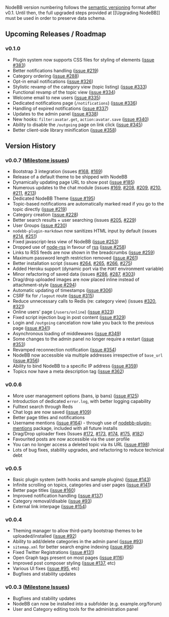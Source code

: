 NodeBB version numbering follows the [semantic versioning](http://semver.org/) format after v0.1. Until then, the full upgraded steps provided at [[Upgrading NodeBB]] must be used in order to preserve data schema.

## Upcoming Releases / Roadmap

### v0.1.0
* Plugin system now supports CSS files for styling of elements ([issue #383](https://github.com/designcreateplay/NodeBB/issues/383))
* Better notifications handling ([issue #219](https://github.com/designcreateplay/NodeBB/issues/219))
* Category ordering ([issue #288](https://github.com/designcreateplay/NodeBB/issues/288))
* Opt-in email notifications ([issue #326](https://github.com/designcreateplay/NodeBB/issues/326))
* Stylistic revamp of the category view (topic listing) ([issue #333](https://github.com/designcreateplay/NodeBB/issues/333))
* Functional revamp of the topic view ([issue #334](https://github.com/designcreateplay/NodeBB/issues/334))
* Welcome email to new users ([issue #335](https://github.com/designcreateplay/NodeBB/issues/335))
* Dedicated notifications page (`/notifications`) ([issue #336](https://github.com/designcreateplay/NodeBB/issues/336))
* Handling of expired notifications ([issue #337](https://github.com/designcreateplay/NodeBB/issues/337))
* Updates to the admin panel ([issue #338](https://github.com/designcreateplay/NodeBB/issues/338))
* New hooks: `filter:avatar.get`, `action:avatar.save` ([issue #340](https://github.com/designcreateplay/NodeBB/issues/340))
* Ability to disable the `/outgoing` page on link click ([issue #345](https://github.com/designcreateplay/NodeBB/issues/345))
* Better client-side library minification ([issue #358](https://github.com/designcreateplay/NodeBB/issues/358))

## Version History

### v0.0.7 ([Milestone issues](https://github.com/designcreateplay/NodeBB/issues?milestone=7&state=closed))
* Bootstrap 3 integration (issues [#168](https://github.com/designcreateplay/NodeBB/issues/168), [#169](https://github.com/designcreateplay/NodeBB/issues/169))
* Release of a default theme to be shipped with NodeBB
* Dynamically updating page URL to show post ([issue #185](https://github.com/designcreateplay/NodeBB/issues/185))
* Numerous updates to the chat module (issues [#169](https://github.com/designcreateplay/NodeBB/issues/169), [#208](https://github.com/designcreateplay/NodeBB/issues/208), [#209](https://github.com/designcreateplay/NodeBB/issues/209), [#210](https://github.com/designcreateplay/NodeBB/issues/210), [#211](https://github.com/designcreateplay/NodeBB/issues/211), [#213](https://github.com/designcreateplay/NodeBB/issues/213))
* Dedicated NodeBB Theme ([issue #195](https://github.com/designcreateplay/NodeBB/issues/195))
* Topic-based notifications are automatically marked read if you go to the topic directly ([issue #219](https://github.com/designcreateplay/NodeBB/issues/219))
* Category creation ([issue #228](https://github.com/designcreateplay/NodeBB/issues/228))
* Better search results + user searching (issues [#205](https://github.com/designcreateplay/NodeBB/issues/205), [#229](https://github.com/designcreateplay/NodeBB/issues/229))
* User Groups ([issue #230](https://github.com/designcreateplay/NodeBB/issues/230))
* `nodebb-plugin-markdown` now sanitizes HTML input by default (issues [#214](https://github.com/designcreateplay/NodeBB/issues/214), [#251](https://github.com/designcreateplay/NodeBB/issues/251))
* Fixed javascript-less view of NodeBB ([issue #253](https://github.com/designcreateplay/NodeBB/issues/253))
* Dropped use of [node-rss](https://npmjs.org/package/node-rss) in favour of [rss](https://npmjs.org/package/rss) ([issue #258](https://github.com/designcreateplay/NodeBB/issues/258))
* Links to RSS feeds are now shown in the breadcrumbs ([issue #259](https://github.com/designcreateplay/NodeBB/issues/259))
* Maximum password length restriction removed ([issue #261](https://github.com/designcreateplay/NodeBB/issues/261))
* Better installation script (issues [#264](https://github.com/designcreateplay/NodeBB/issues/264), [#265](https://github.com/designcreateplay/NodeBB/issues/265), [#266](https://github.com/designcreateplay/NodeBB/issues/266), [#275](https://github.com/designcreateplay/NodeBB/issues/275))
* Added Heroku support (dynamic port via the `PORT` environment variable)
* Minor refactoring of saved data (issues [#286](https://github.com/designcreateplay/NodeBB/issues/286), [#287](https://github.com/designcreateplay/NodeBB/issues/287), [#303](https://github.com/designcreateplay/NodeBB/issues/304))
* Drag/drop uploaded images are now placed inline instead of attachment-style ([issue #294](https://github.com/designcreateplay/NodeBB/issues/294))
* Automatic updating of timestamps ([issue #306](https://github.com/designcreateplay/NodeBB/issues/306))
* CSRF fix for `/logout` route ([issue #315](https://github.com/designcreateplay/NodeBB/issues/315))
* Reduce unnecessary calls to Redis (re: category view) (issues [#320](https://github.com/designcreateplay/NodeBB/issues/320), [#321](https://github.com/designcreateplay/NodeBB/issues/321))
* Online users' page (`/users/online`) ([issue #323](https://github.com/designcreateplay/NodeBB/issues/323))
* Fixed script injection bug in post content ([issue #329](https://github.com/designcreateplay/NodeBB/issues/329))
* Login and `/outgoing` cancelation now take you back to the previous page ([issue #341](https://github.com/designcreateplay/NodeBB/issues/341))
* Asynchronous loading of middlewares ([issue #349](https://github.com/designcreateplay/NodeBB/issues/349))
* Some changes to the admin panel no longer require a restart ([issue #353](https://github.com/designcreateplay/NodeBB/issues/353))
* Revamped reconnection notification ([issue #354](https://github.com/designcreateplay/NodeBB/issues/354))
* NodeBB now accessible via multiple addresses irrespective of `base_url` ([issue #356](https://github.com/designcreateplay/NodeBB/issues/356))
* Ability to bind NodeBB to a specific IP address ([issue #359](https://github.com/designcreateplay/NodeBB/pull/359))
* Topics now have a meta description tag ([issue #362](https://github.com/designcreateplay/NodeBB/issues/362))

### v0.0.6
* More user management options (bans, ip bans) ([issue #125](https://github.com/designcreateplay/NodeBB/issues/125))
* Introduction of dedicated `error.log`, with better logging capability
* Fulltext search through Reds
* Chat logs are now saved ([issue #109](https://github.com/designcreateplay/NodeBB/issues/109))
* Better page titles and notifications
* Username mentions ([issue #164](https://github.com/designcreateplay/NodeBB/issues/164)) - through use of [nodebb-plugin-mentions](https://github.com/julianlam/nodebb-plugin-mentions) package, included with all future installs
* Drag/Drop uploader fixes (Issues [#172](https://github.com/designcreateplay/NodeBB/issues/172), [#173](https://github.com/designcreateplay/NodeBB/issues/173), [#174](https://github.com/designcreateplay/NodeBB/issues/174), [#175](https://github.com/designcreateplay/NodeBB/issues/175), [#182](https://github.com/designcreateplay/NodeBB/issues/182))
* Favourited posts are now accessible via the user profile
* You can no longer access a deleted topic via its URL ([issue #198](https://github.com/designcreateplay/NodeBB/issues/198))
* Lots of bug fixes, stability upgrades, and refactoring to reduce technical debt

### v0.0.5
* Basic plugin system (with hooks and sample plugins) ([issue #143](https://github.com/designcreateplay/NodeBB/issues/143))
* Infinite scrolling on topics, categories and user pages ([issue #141](https://github.com/designcreateplay/NodeBB/issues/141))
* Better page titles ([issue #160](https://github.com/designcreateplay/NodeBB/issues/160))
* Improved notification handling ([issue #137](https://github.com/designcreateplay/NodeBB/issues/134))
* Category removal/disable ([issue #93](https://github.com/designcreateplay/NodeBB/issues/93))
* External link interpage ([issue #154](https://github.com/designcreateplay/NodeBB/issues/154))

### v0.0.4
* Theming manager to allow third-party bootstrap themes to be uploaded/installed ([issue #92](https://github.com/designcreateplay/NodeBB/issues/92))
* Ability to add/delete categories in the admin panel ([issue #93](https://github.com/designcreateplay/NodeBB/issues/93))
* `sitemap.xml` for better search engine indexing ([issue #96](https://github.com/designcreateplay/NodeBB/issues/96))
* Fixed Twitter Registrations ([issue #131](https://github.com/designcreateplay/NodeBB/issues/131))
* Open Graph tags present on most pages ([issue #116](https://github.com/designcreateplay/NodeBB/issues/116))
* Improved post composer styling ([issue #137](https://github.com/designcreateplay/NodeBB/issues/137), etc)
* Various UI fixes ([issue #95](https://github.com/designcreateplay/NodeBB/issues/95), etc)
* Bugfixes and stability updates

### v0.0.3 ([Milestone Issues](https://github.com/designcreateplay/NodeBB/issues?milestone=2&page=1&state=closed))
* Bugfixes and stability updates
* NodeBB can now be installed into a subfolder (e.g. example.org/forum)
* User and Category editing tools for the administration panel